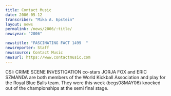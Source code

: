 ```yaml
---
title: Contact Music
date: 2006-05-12
transcriber: "Mika A. Epstein"
layout: news
permalink: /news/2006/:title/
newsyear: "2006"

newstitle: "FASCINATING FACT 1499  "
newsreporter: Staff
newssource: Contact Music
newsurl: https://www.contactmusic.com
---
```


CSI: CRIME SCENE INVESTIGATION co-stars JORJA FOX and ERIC SZMANDA are both members of the World Kickball Association and play for the Royal Blue Balls team. They were this week (begs08MAY06) knocked out of the championships at the semi final stage.
